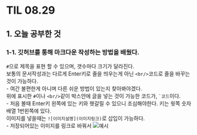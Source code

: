 # TIL 08.29
## 1. 오늘 공부한 것
### 1-1. 깃허브를 통해 마크다운 작성하는 방법을 배웠다.
`#`으로 제목을 표현 할 수 있으며, 갯수마다 크기가 달라진다.<br/> 보통의 문서작성과는 다르게 Enter키로 줄을 띄우는게 아닌 `<br/>`코드로 줄을 바꾸는 것이 가능하다.
<br/> - 여간 불편한게 아니며 다른 쉬운 방법이 있는지 찾아봐야겠다.
<br/> 위에 표시한 `#`이나 `<br/>`같이 박스안에 글을 넣는 것이 가능한 코드가, `` `코드 ``이다. 
<br/> - 처음 볼때 Enter키 왼쪽에 있는 키와 헷갈릴 수 있으니 조심해야한다. 키는 윗쪽 숫자배열 1번왼쪽에 있다.
<br/> 이미지를 넣을때는 ``![이미지설명](이미지링크)``로 삽입이 가능하다.
<br/> - 저장되어있는 이미지를 링크로 바꿔서 
 ![예시](file:///C:/Users/user/Pictures/%EB%8B%A4%EC%9A%B4%EB%A1%9C%EB%93%9C%20(8).jpg)
 
